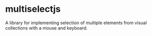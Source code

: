 # multiselectjs
A library for implementing selection of multiple elements from visual collections with a mouse and keyboard.
